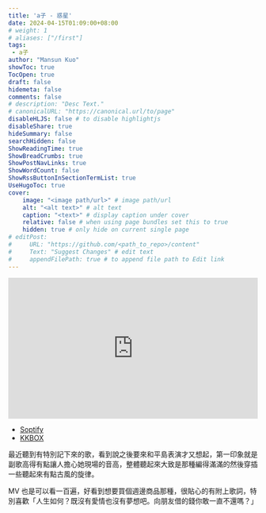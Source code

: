 ```yaml
---
title: 'a子 - 惑星'
date: 2024-04-15T01:09:00+08:00
# weight: 1
# aliases: ["/first"]
tags:
 - a子
author: "Mansun Kuo"
showToc: true
TocOpen: true
draft: false
hidemeta: false
comments: false
# description: "Desc Text."
# canonicalURL: "https://canonical.url/to/page"
disableHLJS: false # to disable highlightjs
disableShare: true
hideSummary: false
searchHidden: false
ShowReadingTime: true
ShowBreadCrumbs: true
ShowPostNavLinks: true
ShowWordCount: false
ShowRssButtonInSectionTermList: true
UseHugoToc: true
cover:
    image: "<image path/url>" # image path/url
    alt: "<alt text>" # alt text
    caption: "<text>" # display caption under cover
    relative: false # when using page bundles set this to true
    hidden: true # only hide on current single page
# editPost:
#     URL: "https://github.com/<path_to_repo>/content"
#     Text: "Suggest Changes" # edit text
#     appendFilePath: true # to append file path to Edit link
---
```


<div style="padding-bottom:56.25%; position:relative; display:block; width: 100%">
  <iframe width="100%" height="100%"
    src="https://www.youtube.com/embed/rrEj5FZAILU?si=Fma0PkFBzsJGOUkk"
    frameborder="0" allowfullscreen="" style="position:absolute; top:0; left: 0">
  </iframe>
</div>

- [Soptify](https://l.facebook.com/l.php?u=https%3A%2F%2Fopen.spotify.com%2Ftrack%2F2JBvAB9MRddsTnvKPxO1bk%3Fsi%3DBuoHOPhxTmiul_GBuToldw%26fbclid%3DIwZXh0bgNhZW0CMTAAAR0W9TCzEGMsCT2KJWKz8TY3OfUASaiayd6J__LLYbQVv49TeH5rZzs8vZE_aem_AdKotYzUb-D1mjqSwz9n--DrEuGj9z7qVncXVsMS3NBcsMy3_CpIG5FqFSqxun2Dz_JjUWcS5PM5En7O2DfaJ7zR&h=AT0XPQWnsBy2Nrm-IS875waQyDWu7PH3FowdSrq-NRwk1EoCxsFkgLcq7kpN9WnXgugN9vs0qy7yhgYcFnjYVmQ1RM4QlqWi9W4jsWoXxCJKrWoCQWzHKYPDtvD1K1rT-g&__tn__=-UK-R&c[0]=AT08j73l0xJ0QOU-Z7iloXYdwlme52dGb-cXDw-2auT3IwS0NIPbcAKLjPNoIBNH65AQfb9-7ec3SXSw9C8FdYiF74nyzfio6nbZQ9wBEy7IJ1RcaJpkvjscs00JcZM5zXGgHi9SWIGcMaedqXKKeXyqY2zxMgbZnX9vC3VU97zidQl-qEOSNw)
- [KKBOX](https://l.facebook.com/l.php?u=https%3A%2F%2Fwww.kkbox.com%2Ftw%2Ftc%2Fsong%2FCrWTZ6Dxa7_3OYWsoA%3Ffbclid%3DIwZXh0bgNhZW0CMTAAAR0RcEtQ0-LDRDV1B4Zxek3nHyMjqHNY8TjWJP7hhFGZjMSqmWwwgzgpJq0_aem_AdIwN47JKoyCrb-yNR9ZKu_NppfXeymaqeZunhHAGLzOF7JXc_0X_ICI6FQ5K8iq30HDFBhYJbgOxA7PhMtXM4_b&h=AT0lk2c5Tdj5ZCbUuao7pwToMCuXN9Q7YJulUZjnixcY5ot6z8clXDVjobKQggyS1Enk3nMzoB6Qz_ndubaRnPeAQRSk6E3n2bIfeEljXijRaTiwiWY3UMsm5h-90UIkMA&__tn__=-UK-R&c[0]=AT08j73l0xJ0QOU-Z7iloXYdwlme52dGb-cXDw-2auT3IwS0NIPbcAKLjPNoIBNH65AQfb9-7ec3SXSw9C8FdYiF74nyzfio6nbZQ9wBEy7IJ1RcaJpkvjscs00JcZM5zXGgHi9SWIGcMaedqXKKeXyqY2zxMgbZnX9vC3VU97zidQl-qEOSNw)

最近聽到有特別記下來的歌，看到說之後要來和平島表演才又想起，第一印象就是副歌高得有點讓人擔心她現場的音高，整體聽起來大致是那種編得滿滿的然後穿插一些聽起來有點古風的旋律。

MV 也是可以看一百遍，好看到想要買個週邊商品那種，很貼心的有附上歌詞，特別喜歡「人生如何？既沒有愛情也沒有夢想吧。向朋友借的錢你敢一直不還嗎？」